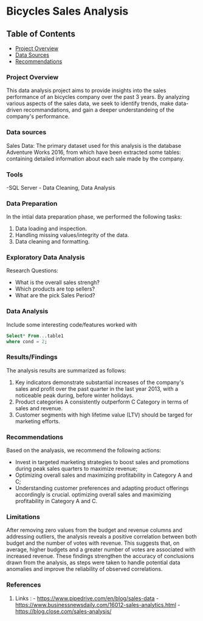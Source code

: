 # Bicycles Sales Analysis

## Table of Contents
- [Project Overview](#project-overview)
- [Data Sources](#data-sources)
- [Recommendations](#recomendations-)
  

### Project Overview

This data analysis project aims to provide insights into the sales performance of an bicycles company over the past 3 years. By analyzing various aspects of the sales data, we seek to identify trends, make data-driven recommandations, and gain a deeper understandeing of the company's performance.

### Data sources

Sales Data: The primary dataset used for this analysis is the database Adventure Works 2016, from which have been extracted some tables: containing detailed information about each sale made by the company.

### Tools

-SQL Server - Data Cleaning, Data Analysis




### Data Preparation

In the intial data preparation phase, we performed the following tasks:
1. Data loading and inspection.
2. Handling missing values/integrity of the data.
3. Data cleaning and formatting.




### Exploratory Data Analysis
 
 Research Questions:
-  What is the overall sales strengh?
-  Which products are top sellers?
-  What are the pick Sales Period?

  ### Data Analysis
Include some interesting code/features worked with

``` sql
Select* From...table1
where cond = 2;
```

### Results/Findings
The analysis results are summarized as follows:
1. Key indicators demonstrate substantial increases of the company's sales and profit over the past quarter in the last year 2013, with a noticeable peak during, before winter holidays.
2. Product categories A consistently outperform C Category in terms of sales and revenue. 
3. Customer segments with high lifetime value (LTV) should be targed for marketing efforts.




### Recommendations 
Based on the analyasis, we recommend  the following actions:
- Invest in targeted marketing strategies to boost sales and promotions during peak sales quarters to maximize revenue;
- Optimizing overall sales and maximizing profitability in Category A and C;
- Understanding customer preferences and adapting product offerings accordingly is crucial.  optimizing overall sales and maximizing profitability in Category A and C.


### Limitations

 After removing zero values from the budget and revenue columns and addressing outliers, the analysis reveals a positive correlation between both budget and the number of votes with revenue. This suggests that, on average, higher budgets and a greater number of votes are associated with increased revenue. These findings strengthen the accuracy of conclusions drawn from the analysis, as steps were taken to handle potential data anomalies and improve the reliability of observed correlations.

### References

1. Links : -  https://www.pipedrive.com/en/blog/sales-data
           -  https://www.businessnewsdaily.com/16012-sales-analytics.html
           -  https://blog.close.com/sales-analysis/  
  
  
